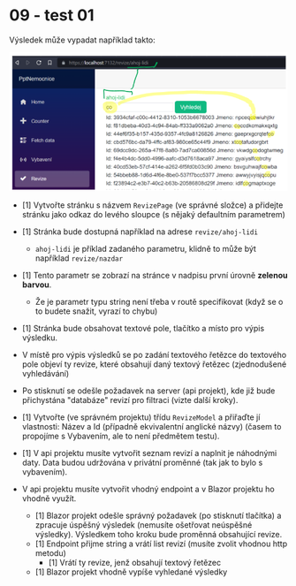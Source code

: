 # 09 - test 01

Výsledek může vypadat například takto:

![](media/vysledek.png)

- [1] Vytvořte stránku s názvem `RevizePage` (ve správné složce) a přidejte stránku jako odkaz do levého sloupce (s nějaký defaultním parametrem)
- [1] Stránka bude dostupná například na adrese `revize/ahoj-lidi`
  - `ahoj-lidi` je příklad zadaného parametru, klidně to může být například `revize/nazdar`
- [1] Tento parametr se zobrazí na stránce v nadpisu první úrovně **zelenou barvou**.
  - Že je parametr typu string není třeba v routě specifikovat (když se o to budete snažit, vyrazí to chybu)

- [1] Stránka bude obsahovat textové pole, tlačítko a místo pro výpis výsledku.
- V místě pro výpis výsledků se po zadání textového řetězce do textového pole objeví ty revize, které obsahují daný textový řetězec (zjednodušené vyhledávání)
- Po stisknutí se odešle požadavek na server (api projekt), kde již bude přichystána "databáze" revizí pro filtraci (vizte další kroky).
- [1] Vytvořte (ve správném projektu) třídu `RevizeModel` a přiřaďte jí vlastnosti: Název a Id (případně ekvivalentní anglické názvy) (časem to propojíme s Vybavením, ale to není předmětem testu).
- [1] V api projektu musíte vytvořit seznam revizí a naplnit je náhodnými daty. Data budou udržována v privátní proměnné (tak jak to bylo s vybavením).
- V api projektu musíte vytvořit vhodný endpoint a v Blazor projektu ho vhodně využít.
  - [1] Blazor projekt odešle správný požadavek (po stisknutí tlačítka) a zpracuje úspěšný výsledek (nemusíte ošetřovat neúspěšné výsledky). Výsledkem toho kroku bude proměnná obsahující revize.
  - [1] Endpoint přijme string a vrátí list revizí (musíte zvolit vhodnou http metodu)
    - [1] Vrátí ty revize, jenž obsahují textový řetězec
  - [1] Blazor projekt vhodně vypíše vyhledané výsledky


